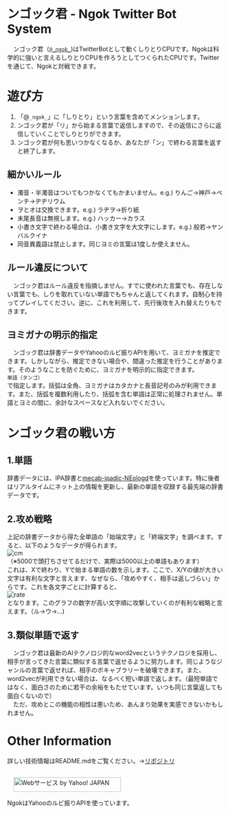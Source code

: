 # ンゴック君 - Ngok Twitter Bot System
　ンゴック君（[```@_ngok_```](https://twitter.com/_ngok_))はTwitterBotとして動くしりとりCPUです。Ngokは科学的に強いと言えるしりとりCPUを作ろうとしてつくられたCPUです。Twitterを通じて、Ngokと対戦できます。
# 遊び方
1. 「@```_ngok_```」に「しりとり」という言葉を含めてメンションします。
2. ンゴック君が「リ」から始まる言葉で返信しますので、その返信にさらに返信していくことでしりとりができます。
3. ンゴック君が何も思いつかなくなるか、あなたが「ン」で終わる言葉を返すと終了します。
## 細かいルール
 - 濁音・半濁音はついてもつかなくてもかまいません。e.g.) りんご→神戸→ペンチ→ヂヂリウム
 - ヲとオは交換できます。e.g.) ラヂヲ→折り紙
 - 末尾長音は無視します。e.g.) ハッカー→カラス
 - 小書き文字で終わる場合は、小書き文字を大文字にします。e.g.) 般若→ヤンバルクイナ
 - 同音異義語は禁止します。同じヨミの言葉は1度しか使えません。
  
## ルール違反について
　ンゴック君はルール違反を指摘しません。すでに使われた言葉でも、存在しない言葉でも、しりを取れていない単語でもちゃんと返してくれます。自制心を持ってプレイしてください。逆に、これを利用して、先行後攻を入れ替えたりもできます。
## ヨミガナの明示的指定
　ンゴック君は辞書データやYahooのルビ振りAPIを用いて、ヨミガナを推定できます。しかしながら、推定できない場合や、間違った推定を行うことがあります。そのようなことを防ぐために、ヨミガナを明示的に指定できます。  
 ```単語（タンゴ）```  
 で指定します。括弧は全角、ヨミガナはカタカナと長音記号のみが利用できます。また、括弧を複数利用したり、括弧を含む単語は正常に処理されません。単語とヨミの間に、余計なスペースなど入れないでください。
# ンゴック君の戦い方
## 1.単語
辞書データには、IPA辞書と[mecab-ipadic-NEologd](https://github.com/neologd/mecab-ipadic-neologd)を使っています。特に後者はリアルタイムにネット上の情報を更新し、最新の単語を収録する最先端の辞書データです。
## 2.攻め戦略
上記の辞書データから得た全単語の「始端文字」と「終端文字」を調べます。すると、以下のようなデータが得られます。  
![cm](https://github.com/comradeKamoKamo/Ngok/blob/dev/output_21930/cm.png?raw=true)  
（※5000で頭打ちさせてるだけで、実際は5000以上の単語もあります）  
これは、Xで終わり、Yで始まる単語の数を示します。ここで、X/Yの値が大きい文字は有利な文字と言えます、なぜなら、「攻めやすく、相手は返しづらい」からです。これを各文字ごとに計算すると、  
![rate](https://github.com/comradeKamoKamo/Ngok/blob/dev/output_21930/rate.png?raw=true)  
となります。このグラフの数字が高い文字順に攻撃していくのが有利な戦略と言えます。（ル→ウ→...)
## 3.類似単語で返す
　ンゴック君は最新のAIテクノロジ的なword2vecというテクノロジを採用し、相手が言ってきた言葉に類似する言葉で返せるように努力します。同じようなジャンルの言葉で返せれば、相手のボキャブラリーを破壊できます。また、word2vecが利用できない場合は、なるべく短い単語で返します。（最短単語ではなく、面白さのために若干の余裕をもたせています。いつも同じ言葉返しても面白くないので）  
　ただ、攻めとこの機能の相性は悪いため、あんまり効果を実感できないかもしれません。
# Other Information
詳しい技術情報はREADME.mdをご覧ください。→[リポジトリ](https://github.com/comradeKamoKamo/Ngok/)

<!-- Begin Yahoo! JAPAN Web Services Attribution Snippet -->
  <a href="https://developer.yahoo.co.jp/about">
  <img src="https://s.yimg.jp/images/yjdn/common/yjdn_attbtn1_250_34.gif" width="250" height="34" title="Webサービス by Yahoo! JAPAN" alt="Webサービス by Yahoo! JAPAN" border="0" style="margin:15px 15px 15px 15px"></a>
<!-- End Yahoo! JAPAN Web Services Attribution Snippet --><br>
NgokはYahooのルビ振りAPIを使っています。
